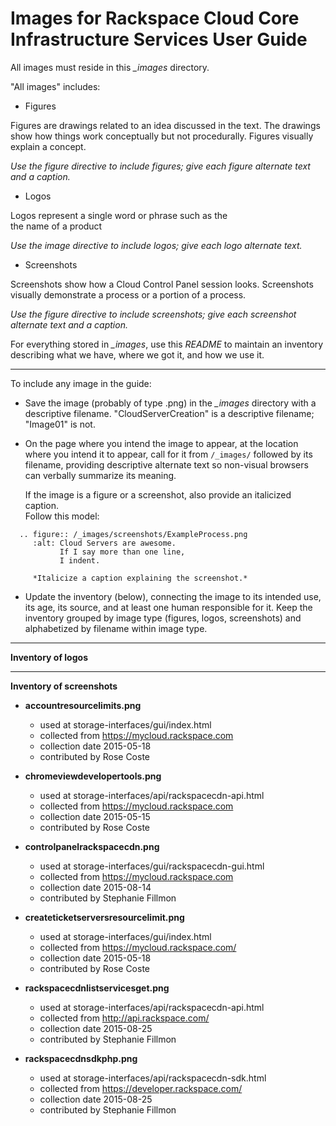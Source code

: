 Images for Rackspace Cloud Core Infrastructure Services User Guide
=======================================================================
All images must reside in this *_images* directory.

"All images" includes:

* Figures

Figures are drawings related to an idea discussed
in the text. The drawings show how things work conceptually but
not procedurally. Figures visually explain a concept.

*Use the figure directive to include figures;
give each figure alternate text and a caption.*

* Logos

Logos represent a single word or phrase such as the  
the name of a product

*Use the image directive to include logos;
give each logo alternate text.*

* Screenshots

Screenshots show how a Cloud Control Panel session looks.
Screenshots visually demonstrate a process
or a portion of a process.

*Use the figure directive to include screenshots;
give each screenshot alternate text and a caption.*

For everything stored in *_images*,
use this *README* to maintain an inventory describing what we have,
where we got it, and how we use it.


----
To include any image in the guide:

* Save the image (probably of type .png)
  in the *_images* directory
  with a descriptive filename. "CloudServerCreation"
  is a descriptive filename; "Image01" is not.

* On the page where you intend the image to appear,
  at the location where you intend it to appear,
  call for it from ``/_images/`` followed by its filename,
  providing descriptive alternate text
  so non-visual browsers can verbally summarize its meaning.

  If the image is a figure or a screenshot,
  also provide an italicized caption.  
  Follow this model:

```
  .. figure:: /_images/screenshots/ExampleProcess.png
     :alt: Cloud Servers are awesome.
           If I say more than one line,
           I indent.

     *Italicize a caption explaining the screenshot.*
```

* Update the inventory (below), connecting the image to
  its intended use, its age, its source, and at least one human
  responsible for it.
  Keep the inventory grouped by image type
  (figures, logos, screenshots)
  and alphabetized by filename within image type.

----
**Inventory of logos**



----
**Inventory of screenshots**

* **accountresourcelimits.png**
  * used at storage-interfaces/gui/index.html
  * collected from https://mycloud.rackspace.com
  * collection date 2015-05-18
  * contributed by Rose Coste

* **chromeviewdevelopertools.png**
  * used at storage-interfaces/api/rackspacecdn-api.html
  * collected from https://mycloud.rackspace.com
  * collection date 2015-05-15
  * contributed by Rose Coste

* **controlpanelrackspacecdn.png**
  * used at storage-interfaces/gui/rackspacecdn-gui.html
  * collected from https://mycloud.rackspace.com
  * collection date 2015-08-14
  * contributed by Stephanie Fillmon

* **createticketserversresourcelimit.png**
  * used at storage-interfaces/gui/index.html
  * collected from https://mycloud.rackspace.com/
  * collection date 2015-05-18
  * contributed by Rose Coste

* **rackspacecdnlistservicesget.png**
  * used at storage-interfaces/api/rackspacecdn-api.html
  * collected from http://api.rackspace.com/
  * collection date 2015-08-25
  * contributed by Stephanie Fillmon

* **rackspacecdnsdkphp.png**
  * used at storage-interfaces/api/rackspacecdn-sdk.html
  * collected from https://developer.rackspace.com/
  * collection date 2015-08-25
  * contributed by Stephanie Fillmon 
